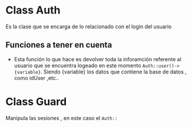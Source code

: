 # Class Auth

Es la clase que se encarga de lo relacionado con el login del usuario

## Funciones a tener en cuenta

* Esta función lo que hace es devolver toda la inforamción referente al usuario
 que se encuentra logeado en este momento `Auth::user()->{variable}`.
 Siendo {variable} los datos que contiene la base de datos , como idUser ,etc..

# Class Guard

Manipula las sesiones , en este caso el `Auth::`
